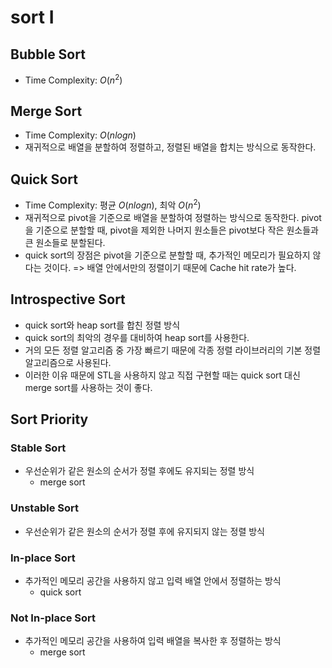 # sort I

## Bubble Sort

- Time Complexity: $O(n^2)$

## Merge Sort

- Time Complexity: $O(nlogn)$
- 재귀적으로 배열을 분할하여 정렬하고, 정렬된 배열을 합치는 방식으로 동작한다.

## Quick Sort

- Time Complexity: 평균 $O(nlogn)$, 최악 $O(n^2)$
- 재귀적으로 pivot을 기준으로 배열을 분할하여 정렬하는 방식으로 동작한다. pivot을 기준으로 분할할 때, pivot을 제외한 나머지 원소들은 pivot보다 작은 원소들과 큰 원소들로 분할된다.
- quick sort의 장점은 pivot을 기준으로 분할할 때, 추가적인 메모리가 필요하지 않다는 것이다. => 배열 안에서만의 정렬이기 때문에 Cache hit rate가 높다.

## Introspective Sort

- quick sort와 heap sort를 합친 정렬 방식
- quick sort의 최악의 경우를 대비하여 heap sort를 사용한다.
- 거의 모든 정렬 알고리즘 중 가장 빠르기 때문에 각종 정렬 라이브러리의 기본 정렬 알고리즘으로 사용된다.
- 이러한 이유 때문에 STL을 사용하지 않고 직접 구현할 때는 quick sort 대신 merge sort를 사용하는 것이 좋다.

## Sort Priority 

### Stable Sort

- 우선순위가 같은 원소의 순서가 정렬 후에도 유지되는 정렬 방식
  - merge sort

### Unstable Sort

- 우선순위가 같은 원소의 순서가 정렬 후에 유지되지 않는 정렬 방식

### In-place Sort

- 추가적인 메모리 공간을 사용하지 않고 입력 배열 안에서 정렬하는 방식
	- quick sort

### Not In-place Sort

- 추가적인 메모리 공간을 사용하여 입력 배열을 복사한 후 정렬하는 방식
	- merge sort
